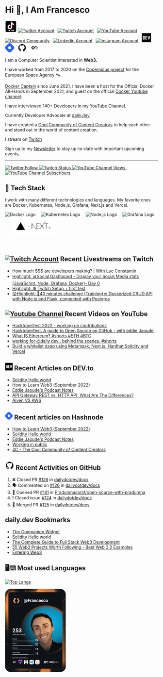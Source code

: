# Hi 👋, I Am Francesco

<!-- Actual text -->
<a href="https://www.tiktok.com/@francesco.ciulla"><img src="https://github.com/FrancescoXX/FrancescoXX/blob/main/tiktok-5962992_1280.webp" title="TikTok" alt="TikTok Account" width="38"/></a> 
<a href="https://twitter.com/FrancescoCiull4"><img src="https://cdn.worldvectorlogo.com/logos/twitter-6.svg" title="Twitter" alt="Twitter Account" width="40"/></a> 
&ensp;<a href="https://www.twitch.tv/francesco_ciulla"><img src="https://cdn.worldvectorlogo.com/logos/twitch-logo-2019.svg" title="Twitch" alt="Twitch Account" width="60"/></a> 
&ensp;<a href="https://www.youtube.com/c/FrancescoCiulla"><img src="https://cdn.worldvectorlogo.com/logos/youtube-icon.svg" title="YouTube" alt="YouTube Account" width="40"/></a>
&ensp;<a href="https://discord.com/invite/cRjhjFRRre"><img src="https://cdn.worldvectorlogo.com/logos/discord-6.svg" title="Discord" alt="Discord Community" width="40"/></a> 
&ensp;<a href="https://www.linkedin.com/in/francesco-ciulla-roma/"><img src="https://cdn.worldvectorlogo.com/logos/linkedin-icon-2.svg" title="Linkedin" alt="Linkedin Account" width="30"/></a> 
&ensp;<a href="https://www.instagram.com/francescociullaroma"><img src="https://cdn.worldvectorlogo.com/logos/instagram-5.svg" title="Instagram" alt="Instagram Account" width="30"/></a> 
&ensp;<a href="https://dev.to/francescoxx"><img src="https://github.com/FrancescoXX/FrancescoXX/blob/main/dev-black.png" title="DEV" alt="DEVto Blog" width="30"/></a>
&ensp;<a href="https://blog.francescociulla.com/"><img src="https://github.com/FrancescoXX/FrancescoXX/blob/main/CDyAuTy75.png" title="Hashnode" alt="Hashnode blog" width="30"/></a>
&ensp;<a href="https://github.com/FrancescoXX"><img src="https://github.com/FrancescoXX/FrancescoXX/blob/main/untitled-2_5.png" title="GitHub" alt="GitHub" width="30"/></a>
&ensp;<a href="https://app.daily.dev/Francesco"><img src="https://github.com/FrancescoXX/FrancescoXX/blob/main/App%20Icon%20-%20Black.png" title="daily.dev" alt="daily.devGitHub" width="30"/></a>
<br>

I am a Computer Scientist interested in **Web3.**

I have worked from 2017 to 2020 on the [Copernicus project](https://en.wikipedia.org/wiki/Copernicus_Programme) for the European Space Agency 🛰.

[Docker Captain](https://www.docker.com/captains/francesco-ciulla) since June 2021, I have been a host for the Official Docker All-Hands in September 2021, and guest on the official [Docker Youtube channel](https://youtu.be/QFl0EFGr5e4).

I have interviewed 140+ Developers in my [YouTube Channel](https://youtu.be/Wh6r6xHPEIg). 

Currently Developer Advocate at [daily.dev](https://daily.dev) 

I have created a [Cool Community of Content Creators](https://discord.com/invite/cRjhjFRRre) to help each other and stand out in the world of content creation.

I stream on <a href="https://www.twitch.tv/francesco_ciulla">Twitch</a> 

Sign up to my [Newsletter](https://blog.francescociulla.com/newsletter) to stay up-to-date with important upcoming events, 

___

<a href="https://twitter.com/FrancescoCiull4"><img alt="Twitter Follow" src="https://img.shields.io/twitter/follow/FrancescoCiull4?label=Twitter&style=for-the-badge&logo=twitter&color=1DA1F2"> </a><a href="https://www.twitch.tv/francesco_ciulla"><img alt="Twitch Status" src="https://img.shields.io/twitch/status/francesco_ciulla?style=for-the-badge&logo=twitch&color=8a43f2">&nbsp;<a href="https://www.youtube.com/channel/UCBRxDSTfr2aJVODDh4WG_7g"><img alt="YouTube Channel Views" src="https://img.shields.io/youtube/channel/views/UCBRxDSTfr2aJVODDh4WG_7g?style=for-the-badge&logo=youtube&label=YOUTUBE VIEWS">&nbsp;<img alt="YouTube Channel Subscribers" src="https://img.shields.io/youtube/channel/subscribers/UCBRxDSTfr2aJVODDh4WG_7g?style=for-the-badge&logo=youtube&label=YOUTUBE"></a>

## 🥞 Tech Stack
 
I work with many different technologies and languages. 
My favorite ones are Docker, Kubernetes, Node.js, Grafana, Next.js and Vercel.
 
<img src="https://cdn.worldvectorlogo.com/logos/docker.svg" title="Docker" alt="Docker Logo" width="80"/>&emsp;
<img src="https://cdn.worldvectorlogo.com/logos/kubernets.svg" title="Kubernetes" alt="Kubernetes Logo" width="65"/>&emsp;
<img src="https://cdn.worldvectorlogo.com/logos/nodejs-1.svg" title="Node.js" alt="Node.js Logo" width="100"/>&emsp;
<img src="https://cdn.worldvectorlogo.com/logos/grafana.svg" title="Grafana Logo" alt="Grafana Logo" width="60"/>&emsp;
<img src="https://github.com/FrancescoXX/FrancescoXX/blob/main/lr4rm1p2pcezmxqs5dqk.png" title="Next.js Logo" alt="Next.js Grafana Logo" width="150"/>&emsp;

 <br>
 
## <a href="https://www.twitch.tv/francesco_ciulla"><img src="https://cdn.worldvectorlogo.com/logos/twitch-logo-2019.svg" title="Twitch" alt="Twitch Account" width="50"/></a> Recent Livestreams on Twitch
<!-- TWITCH-VIDEOS-LIST:START -->
- [How much $$$ are developers making? | With Luc Constantin](https://www.twitch.tv/videos/1578835275)
- [Highlight: 📊Social Dashboard - Display your Social Media stats &lpar;JavaScript, Node, Grafana, Docker&rpar;- Day 0](https://www.twitch.tv/videos/1203102356)
- [Highlight: ⚙ Twitch Setup + first test](https://www.twitch.tv/videos/1202601592)
- [😡Highlight: 🐳40 minutes challenge &lpar;Training&rpar;=&gt; Dockerized CRUD API with Node.js and Flask, connected with Postgres](https://www.twitch.tv/videos/1195232383)
<!-- TWITCH-VIDEOS-LIST:END -->
 
## <a href="https://www.youtube.com/channel/UCBRxDSTfr2aJVODDh4WG_7g"><img src="https://cdn.worldvectorlogo.com/logos/youtube-icon.svg" title="YouTube ChannelDocker" alt="Youtube Channel" width="30"/> </a>Recent Videos on YouTube
 
<!-- YOUTUBE-VIDEOS-LIST:START -->
- [Hacktoberfest 2022 - working on contributions](https://www.youtube.com/watch?v=sl14QfY1Pqo)
- [Hacktoberfest. A guide to Open Source on GitHub - with eddie Jaoude](https://www.youtube.com/watch?v=7l5SUn-lGto)
- [What IS Ethereum? #shorts #ETH #BTC](https://www.youtube.com/watch?v=p9mFBS108hM)
- [working for @daily dev . behind the scenes. #shorts](https://www.youtube.com/watch?v=a6VssCa90BA)
- [Build a whitelist dapp using Metamask, Next.js, Hardhat Solidity and Vercel](https://www.youtube.com/watch?v=NGU0vlAu-OU)
<!-- YOUTUBE-VIDEOS-LIST:END --> 

## <a href="https://dev.to/francescoxx"><img src="https://github.com/FrancescoXX/FrancescoXX/blob/main/dev-black.png" title="DEV" alt="DEV" width="25"/></a> Recent Articles on DEV.to
 <!-- DEVTO-BLOG-LIST:START -->
- [Solidity Hello world](https://dev.to/francescoxx/solidity-hello-world-2m08)
- [How to Learn Web3 &lpar;September 2022&rpar;](https://dev.to/francescoxx/how-to-learn-web3-september-2022-3h9h)
- [Eddie Jaoude&#39;s Podcast Notes](https://dev.to/francescoxx/eddie-jaoudes-podcast-notes-2n3g)
- [API Gateway REST vs. HTTP API: What Are The Differences?](https://dev.to/tinystacks/api-gateway-rest-vs-http-api-what-are-the-differences-2nj)
- [Aiven VS AWS](https://dev.to/tinystacks/aiven-vs-aws-35ff)
<!-- DEVTO-BLOG-LIST:END -->
 
 
## <a href="https://blog.francescociulla.com/"><img src="https://github.com/FrancescoXX/FrancescoXX/blob/main/CDyAuTy75.png" title="Hashnode" alt="Hashnode blog" width="25"/></a> Recent articles on Hashnode

 <!-- BLOG-POST-LIST:START -->
- [How to Learn Web3 &lpar;September 2022&rpar;](https://blog.francescociulla.com/how-to-learn-web3-september-2022)
- [Solidity Hello world](https://blog.francescociulla.com/solidity-hello-world)
- [Eddie Jaoude&#39;s Podcast Notes](https://blog.francescociulla.com/eddie-jaoudes-podcast-notes)
- [Working in public](https://blog.francescociulla.com/working-in-public)
- [4C - The Cool Community of Content Creators](https://blog.francescociulla.com/4c-the-cool-community-of-content-creators)
<!-- BLOG-POST-LIST:END -->
 
 
## <a href="https://github.com/FrancescoXX"><img src="https://github.com/FrancescoXX/FrancescoXX/blob/main/untitled-2_5.png" title="GitHub" alt="GitHub" width="30"/></a> Recent Activities on GitHub

<!--START_SECTION:activity-->
1. ❌ Closed PR [#126](https://github.com/dailydotdev/docs/pull/126) in [dailydotdev/docs](https://github.com/dailydotdev/docs)
2. 🗣 Commented on [#126](https://github.com/dailydotdev/docs/issues/126) in [dailydotdev/docs](https://github.com/dailydotdev/docs)
3. 💪 Opened PR [#141](https://github.com/Pradumnasaraf/open-source-with-pradumna/pull/141) in [Pradumnasaraf/open-source-with-pradumna](https://github.com/Pradumnasaraf/open-source-with-pradumna)
4. ❗️ Closed issue [#124](https://github.com/dailydotdev/docs/issues/124) in [dailydotdev/docs](https://github.com/dailydotdev/docs)
5. 🎉 Merged PR [#125](https://github.com/dailydotdev/docs/pull/125) in [dailydotdev/docs](https://github.com/dailydotdev/docs)
<!--END_SECTION:activity-->

## daily.dev Bookmarks 
 
<!-- BOOKMARKS-LIST:START -->
- [The Companion Widget](https://app.daily.dev/posts/wKf1R6kin?utm_source=rss&utm_medium=bookmarks&utm_campaign=QgTYreBqt)
- [Solidity Hello world](https://app.daily.dev/posts/9SD2pfrqB?utm_source=rss&utm_medium=bookmarks&utm_campaign=QgTYreBqt)
- [The Complete Guide to Full Stack Web3 Development](https://app.daily.dev/posts/WcaeztDPx?utm_source=rss&utm_medium=bookmarks&utm_campaign=QgTYreBqt)
- [55 Web3 Projects Worth Following - Best Web 3.0 Examples](https://app.daily.dev/posts/jz4B3m4CV?utm_source=rss&utm_medium=bookmarks&utm_campaign=QgTYreBqt)
- [Entering Web3](https://app.daily.dev/posts/b1QA4swN6?utm_source=rss&utm_medium=bookmarks&utm_campaign=QgTYreBqt)
<!-- BOOKMARKS-LIST:END -->
 
## 🖥⌨ Most used Languages 
 
[![Top Langs](https://github-readme-stats.vercel.app/api/top-langs/?username=FrancescoXX&layout=compact&theme=tokyonight)](https://github.com/anuraghazra/github-readme-stats)
 
<a href="https://app.daily.dev/Francesco"><img src="https://github.com/FrancescoXX/FrancescoXX/blob/main/devcard.svg" width="200" alt="Francesco's Dev Card"/></a>
